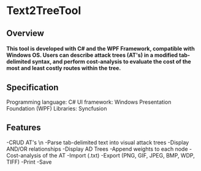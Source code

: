 # Text2TreeTool

## Overview

#### This tool is developed with C# and the WPF Framework, compatible with Windows OS. Users can describe attack trees (AT's) in a modified tab-delimited syntax, and perform cost-analysis to evaluate the cost of the most and least costly routes within the tree.

## Specification
Programming language: C#
UI framework: Windows Presentation Foundation (WPF)
Libraries: Syncfusion


## Features
-CRUD AT's \n
-Parse tab-delimited text into visual attack trees
-Display AND/OR relationships
-Display AD Trees
-Append weights to each node 
-Cost-analysis of the AT
-Import (.txt)
-Export (PNG, GIF, JPEG, BMP, WDP, TIFF)
-Print
-Save
